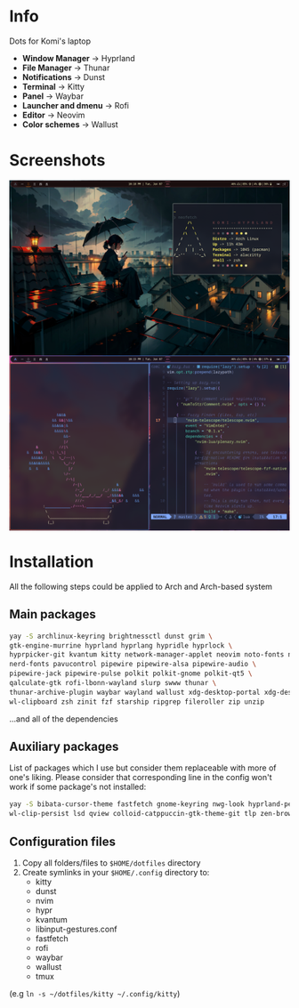 # Info
Dots for Komi's laptop
- **Window Manager** -> Hyprland
- **File Manager** -> Thunar
- **Notifications** -> Dunst
- **Terminal** -> Kitty
- **Panel** -> Waybar
- **Launcher and dmenu** -> Rofi
- **Editor** -> Neovim
- **Color schemes** -> Wallust

# Screenshots

<img align="center" src=".assets/float_neofetch.png">

</br>

<img align="center" src=".assets/tile_cbonsai_nvim.png">

</br>

# Installation
All the following steps could be applied to Arch and Arch-based system

## Main packages 
```sh
yay -S archlinux-keyring brightnessctl dunst grim \
gtk-engine-murrine hyprland hyprlang hypridle hyprlock \
hyprpicker-git kvantum kitty network-manager-applet neovim noto-fonts noto-fonts-cjk noto-fonts-emoji \
nerd-fonts pavucontrol pipewire pipewire-alsa pipewire-audio \
pipewire-jack pipewire-pulse polkit polkit-gnome polkit-qt5 \
qalculate-gtk rofi-lbonn-wayland slurp swww thunar \
thunar-archive-plugin waybar wayland wallust xdg-desktop-portal xdg-desktop-portal-hyprland zoxide \
wl-clipboard zsh zinit fzf starship ripgrep fileroller zip unzip
```
...and all of the dependencies

## Auxiliary packages
List of packages which I use but consider them replaceable with more of one's liking. Please consider that corresponding line in the config won't work if some package's not installed:

```sh
yay -S bibata-cursor-theme fastfetch gnome-keyring nwg-look hyprland-per-window-layout \
wl-clip-persist lsd qview colloid-catppuccin-gtk-theme-git tlp zen-browser-bin tmux
```

## Configuration files
1. Copy all folders/files to `$HOME/dotfiles` directory
2. Create symlinks in your `$HOME/.config` directory to:
    - kitty
    - dunst
    - nvim
    - hypr
    - kvantum
    - libinput-gestures.conf
    - fastfetch
    - rofi
    - waybar
    - wallust
    - tmux

(e.g `ln -s ~/dotfiles/kitty ~/.config/kitty`)
